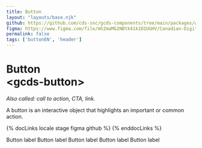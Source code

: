 ```yaml
---
title: Button
layout: "layouts/base.njk"
github: https://github.com/cds-snc/gcds-components/tree/main/packages/web/src/components/gcds-button
figma: https://www.figma.com/file/mh2maMG2NBtk41k1O1UGHV/Canadian-Digital-Service%E2%80%A8---GC-Design-System?node-id=850%3A2968&t=ciEmm7GYyGAY73zZ-0
permalink: false
tags: ['buttonEN', 'header']
---
```


# Button <br>&lt;gcds-button&gt;

_Also called: call to action, CTA, link._

A button is an interactive object that highlights an important or common action.

{% docLinks locale stage figma github %}
{% enddocLinks %}

<div class="b-sm b-gray px-250 py-400 my-500">
  <gcds-button button-role="primary">Button label</gcds-button>
  <gcds-button button-role="secondary">Button label</gcds-button>
  <gcds-button button-role="danger">Button label</gcds-button>
  <gcds-button button-role="skip-to-content">Button label</gcds-button>
  <gcds-button type="link" button-style="text-only" href="#">Button label</gcds-button>
</div>